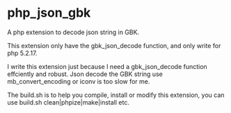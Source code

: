 php_json_gbk
============

A php extension to decode json string in GBK.

This extension only have the gbk_json_decode function, and only write for php 5.2.17.

I write this extension just because I need a gbk_json_decode function effciently and robust.
Json decode the GBK string use mb_convert_encoding or iconv is too slow for me.


The build.sh is to help you compile, install or modify this extension, you can use build.sh clean|phpize|make|install etc.
